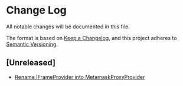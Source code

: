 # Change Log

All notable changes will be documented in this file.

The format is based on [Keep a Changelog](https://keepachangelog.com/en/1.0.0/),
and this project adheres to [Semantic Versioning](https://semver.org/spec/v2.0.0.html).

## [Unreleased]

- [Rename IFrameProvider into MetamaskProxyProvider](https://github.com/TerraDharitri/drt-js-sdk-metamask-proxy-provider/pull/1)

